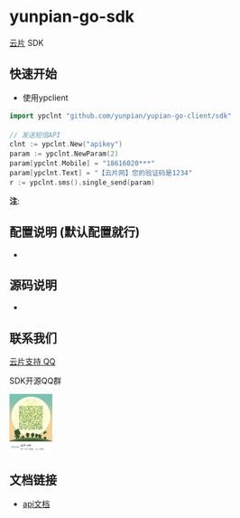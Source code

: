 yunpian-go-sdk
================================
[云片](https://www.yunpian.com/) SDK

## 快速开始
- 使用ypclient

```go
import ypclnt "github.com/yunpian/yupian-go-client/sdk"

// 发送短信API
clnt := ypclnt.New("apikey")
param := ypclnt.NewParam(2)
param[ypclnt.Mobile] = "18616020***"
param[ypclnt.Text] = "【云片网】您的验证码是1234"
r := ypclnt.sms().single_send(param)


```
**注**:

## 配置说明 (默认配置就行)

-

## 源码说明
-

## 联系我们
[云片支持 QQ](https://static.meiqia.com/dist/standalone.html?eid=30951&groupid=0d20ab23ab4702939552b3f81978012f&metadata={"name":"github"})

SDK开源QQ群

<img src="doc/sdk_qq.jpeg" width="15%" alt="SDK开源QQ群"/>

## 文档链接
- [api文档](https://www.yunpian.com/api2.0/guide.html)

